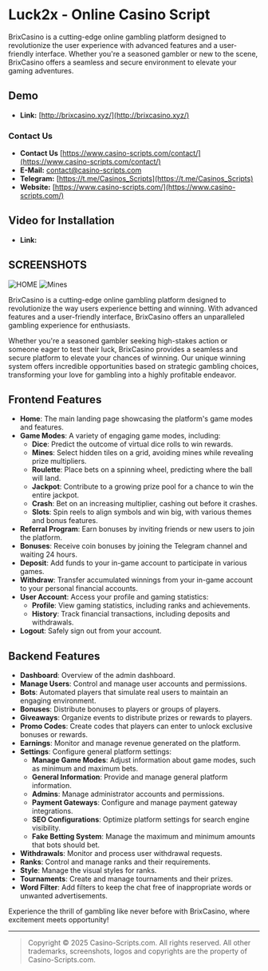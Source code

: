 # Luck2x - Online Casino Script

BrixCasino is a cutting-edge online gambling platform designed to revolutionize the user experience with advanced features and a user-friendly interface. Whether you're a seasoned gambler or new to the scene, BrixCasino offers a seamless and secure environment to elevate your gaming adventures.

## Demo
- **Link:** [http://brixcasino.xyz/](http://brixcasino.xyz/)

### Contact Us
- **Contact Us** [https://www.casino-scripts.com/contact/](https://www.casino-scripts.com/contact/)
- **E-Mail:** [contact@casino-scripts.com](mailto:contact@casino-scripts.com)
- **Telegram:** [https://t.me/Casinos_Scripts](https://t.me/Casinos_Scripts)
- **Website:** [https://www.casino-scripts.com/](https://www.casino-scripts.com/)

## Video for Installation
- **Link:** []()

## SCREENSHOTS 
![HOME](https://i.ibb.co/V0fmYNx6/Screenshot-2025-03-29-191007.png "HOME")
![Mines](https://i.ibb.co/8n6TmcM7/Screenshot-2025-03-29-191030.png "Mines")

BrixCasino is a cutting-edge online gambling platform designed to revolutionize the way users experience betting and winning. With advanced features and a user-friendly interface, BrixCasino offers an unparalleled gambling experience for enthusiasts.

Whether you're a seasoned gambler seeking high-stakes action or someone eager to test their luck, BrixCasino provides a seamless and secure platform to elevate your chances of winning. Our unique winning system offers incredible opportunities based on strategic gambling choices, transforming your love for gambling into a highly profitable endeavor.

## Frontend Features

- **Home**: The main landing page showcasing the platform's game modes and features.
- **Game Modes**: A variety of engaging game modes, including:
  - **Dice**: Predict the outcome of virtual dice rolls to win rewards.
  - **Mines**: Select hidden tiles on a grid, avoiding mines while revealing prize multipliers.
  - **Roulette**: Place bets on a spinning wheel, predicting where the ball will land.
  - **Jackpot**: Contribute to a growing prize pool for a chance to win the entire jackpot.
  - **Crash**: Bet on an increasing multiplier, cashing out before it crashes.
  - **Slots**: Spin reels to align symbols and win big, with various themes and bonus features.
- **Referral Program**: Earn bonuses by inviting friends or new users to join the platform.
- **Bonuses**: Receive coin bonuses by joining the Telegram channel and waiting 24 hours.
- **Deposit**: Add funds to your in-game account to participate in various games.
- **Withdraw**: Transfer accumulated winnings from your in-game account to your personal financial accounts.
- **User Account**: Access your profile and gaming statistics:
  - **Profile**: View gaming statistics, including ranks and achievements.
  - **History**: Track financial transactions, including deposits and withdrawals.
- **Logout**: Safely sign out from your account.

## Backend Features

- **Dashboard**: Overview of the admin dashboard.
- **Manage Users**: Control and manage user accounts and permissions.
- **Bots**: Automated players that simulate real users to maintain an engaging environment.
- **Bonuses**: Distribute bonuses to players or groups of players.
- **Giveaways**: Organize events to distribute prizes or rewards to players.
- **Promo Codes**: Create codes that players can enter to unlock exclusive bonuses or rewards.
- **Earnings**: Monitor and manage revenue generated on the platform.
- **Settings**: Configure general platform settings:
  - **Manage Game Modes**: Adjust information about game modes, such as minimum and maximum bets.
  - **General Information**: Provide and manage general platform information.
  - **Admins**: Manage administrator accounts and permissions.
  - **Payment Gateways**: Configure and manage payment gateway integrations.
  - **SEO Configurations**: Optimize platform settings for search engine visibility.
  - **Fake Betting System**: Manage the maximum and minimum amounts that bots should bet.
- **Withdrawals**: Monitor and process user withdrawal requests.
- **Ranks**: Control and manage ranks and their requirements.
- **Style**: Manage the visual styles for ranks.
- **Tournaments**: Create and manage tournaments and their prizes.
- **Word Filter**: Add filters to keep the chat free of inappropriate words or unwanted advertisements.

Experience the thrill of gambling like never before with BrixCasino, where excitement meets opportunity!

---

> Copyright © 2025 Casino-Scripts.com. All rights reserved. All other trademarks, screenshots, logos and copyrights are the property of Casino-Scripts.com.
